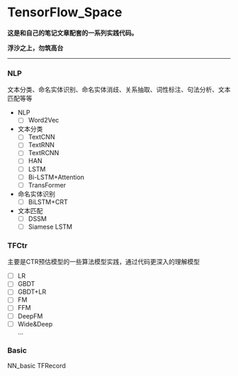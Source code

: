 # TensorFlow_Space

**这是和自己的笔记文章配套的一系列实践代码。**

**浮沙之上，勿筑高台**

---

### NLP

文本分类、命名实体识别、命名实体消歧、关系抽取、词性标注、句法分析、文本匹配等等

* NLP
    * [ ] Word2Vec  
* 文本分类
    * [ ] TextCNN
    * [ ] TextRNN
    * [ ] TextRCNN
    * [ ] HAN
    * [ ] LSTM
    * [ ] Bi-LSTM+Attention
    * [ ] TransFormer
* 命名实体识别
    * [ ] BiLSTM+CRT
* 文本匹配
    * [ ] DSSM
    * [ ] Siamese LSTM

### TFCtr

主要是CTR预估模型的一些算法模型实践，通过代码更深入的理解模型

* [ ] LR  
* [ ] GBDT  
* [ ] GBDT+LR  
* [ ] FM  
* [ ] FFM  
* [ ] DeepFM  
* [ ] Wide&Deep  
...

### Basic

NN_basic
TFRecord  
